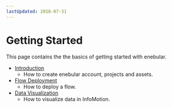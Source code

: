 ```yaml
---
lastUpdated: 2018-07-31
---
```


# Getting Started 

This page contains the the basics of getting started with enebular. 

- [Introduction](./Introduction.md)
  - How to create enebular account, projects and assets.
- [Flow Deployment](./FlowDeployment.md)
  - How to deploy a flow.
- [Data Visualization](./DataVisualization.md)
  - How to visualize data in InfoMotion. 
